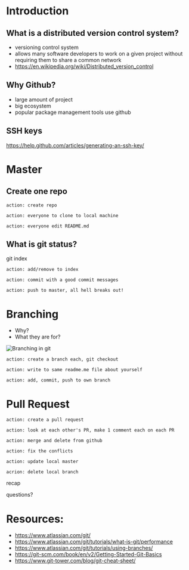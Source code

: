 # Introduction

## What is a distributed version control system?
- versioning control system
- allows many software developers to work on a given project without requiring them to share a common network
- https://en.wikipedia.org/wiki/Distributed_version_control

## Why Github?
- large amount of project
- big ecosystem
- popular package management tools use github

## SSH keys
https://help.github.com/articles/generating-an-ssh-key/

# Master
## Create one repo
`action: create repo`

`action: everyone to clone to local machine`

`action: everyone edit README.md`

## What is git status?
git index

`action: add/remove to index`

`action: commit with a good commit messages`

`action: push to master, all hell breaks out!`

# Branching
* Why?
* What they are for?

![Branching in git](https://www.atlassian.com/git/images/tutorials/collaborating/using-branches/hero.svg)

`action: create a branch each, git checkout`

`action: write to same readme.me file about yourself`

`action: add, commit, push to own branch`

# Pull Request

`action: create a pull request`

`action: look at each other's PR, make 1 comment each on each PR`

`action: merge and delete from github`

`action: fix the conflicts`

`action: update local master`

`acrion: delete local branch`

recap

questions?


# Resources:
* https://www.atlassian.com/git/
* https://www.atlassian.com/git/tutorials/what-is-git/performance
* https://www.atlassian.com/git/tutorials/using-branches/
* https://git-scm.com/book/en/v2/Getting-Started-Git-Basics
* https://www.git-tower.com/blog/git-cheat-sheet/
